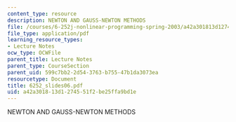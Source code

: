 ```yaml
---
content_type: resource
description: NEWTON AND GAUSS-NEWTON METHODS
file: /courses/6-252j-nonlinear-programming-spring-2003/a42a301813d1274551f2be25ffa9bd1e_6252_slides06.pdf
file_type: application/pdf
learning_resource_types:
- Lecture Notes
ocw_type: OCWFile
parent_title: Lecture Notes
parent_type: CourseSection
parent_uid: 599c7bb2-2d54-3763-b755-47b1da3073ea
resourcetype: Document
title: 6252_slides06.pdf
uid: a42a3018-13d1-2745-51f2-be25ffa9bd1e
---
```

NEWTON AND GAUSS-NEWTON METHODS

